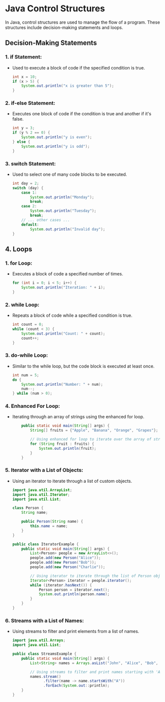 # Java Control Structures

In Java, control structures are used to manage the flow of a program. These structures include decision-making statements and loops.

## Decision-Making Statements

### 1. **if Statement:**

- Used to execute a block of code if the specified condition is true.
  ```java
  int x = 10;
  if (x > 5) {
      System.out.println("x is greater than 5");
  }
  ```

### 2. **if-else Statement:**

- Executes one block of code if the condition is true and another if it's false.
  ```java
  int y = 3;
  if (y % 2 == 0) {
      System.out.println("y is even");
  } else {
      System.out.println("y is odd");
  }
  ```

### 3. **switch Statement:**

- Used to select one of many code blocks to be executed.
  ```java
  int day = 2;
  switch (day) {
      case 1:
          System.out.println("Monday");
          break;
      case 2:
          System.out.println("Tuesday");
          break;
      // ... other cases ...
      default:
          System.out.println("Invalid day");
  }
  ```

## 4. Loops

### 1. **for Loop:**

- Executes a block of code a specified number of times.
  ```java
  for (int i = 0; i < 5; i++) {
      System.out.println("Iteration: " + i);
  }
  ```

### 2. **while Loop:**

- Repeats a block of code while a specified condition is true.
  ```java
  int count = 0;
  while (count < 3) {
      System.out.println("Count: " + count);
      count++;
  }
  ```

### 3. **do-while Loop:**

- Similar to the while loop, but the code block is executed at least once.
  ```java
  int num = 5;
  do {
      System.out.println("Number: " + num);
      num--;
  } while (num > 0);
  ```

### 4. **Enhanced For Loop:**

- Iterating through an array of strings using the enhanced for loop.

  ```java
      public static void main(String[] args) {
          String[] fruits = {"Apple", "Banana", "Orange", "Grapes"};

          // Using enhanced for loop to iterate over the array of strings
          for (String fruit : fruits) {
              System.out.println(fruit);
          }
      }
  ```

### 5. **Iterator with a List of Objects:**

- Using an iterator to iterate through a list of custom objects.

  ```java
  import java.util.ArrayList;
  import java.util.Iterator;
  import java.util.List;

  class Person {
      String name;

      public Person(String name) {
          this.name = name;
      }
  }

  public class IteratorExample {
      public static void main(String[] args) {
          List<Person> people = new ArrayList<>();
          people.add(new Person("Alice"));
          people.add(new Person("Bob"));
          people.add(new Person("Charlie"));

          // Using iterator to iterate through the list of Person objects
          Iterator<Person> iterator = people.iterator();
          while (iterator.hasNext()) {
              Person person = iterator.next();
              System.out.println(person.name);
          }
      }
  }
  ```

### 6. **Streams with a List of Names:**

- Using streams to filter and print elements from a list of names.

  ```java
  import java.util.Arrays;
  import java.util.List;

  public class StreamsExample {
      public static void main(String[] args) {
          List<String> names = Arrays.asList("John", "Alice", "Bob", "Charlie", "Eve");

          // Using streams to filter and print names starting with 'A'
          names.stream()
                .filter(name -> name.startsWith("A"))
                .forEach(System.out::println);
      }
  }
  ```
